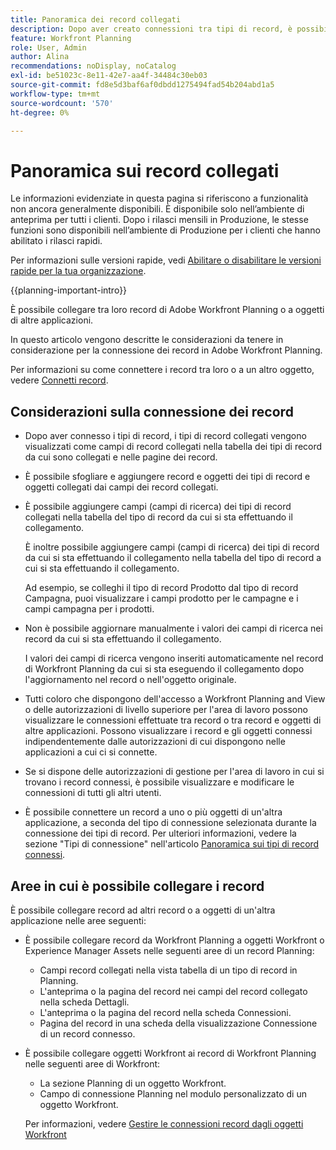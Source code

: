 ```yaml
---
title: Panoramica dei record collegati
description: Dopo aver creato connessioni tra tipi di record, è possibile collegare tra loro singoli record. In questo articolo vengono descritte le considerazioni da tenere in considerazione per la connessione dei record in Adobe Workfront Planning.
feature: Workfront Planning
role: User, Admin
author: Alina
recommendations: noDisplay, noCatalog
exl-id: be51023c-8e11-42e7-aa4f-34484c30eb03
source-git-commit: fd8e5d3baf6af0dbdd1275494fad54b204abd1a5
workflow-type: tm+mt
source-wordcount: '570'
ht-degree: 0%

---
```


# Panoramica sui record collegati

<span class="preview">Le informazioni evidenziate in questa pagina si riferiscono a funzionalità non ancora generalmente disponibili. È disponibile solo nell’ambiente di anteprima per tutti i clienti. Dopo i rilasci mensili in Produzione, le stesse funzioni sono disponibili nell’ambiente di Produzione per i clienti che hanno abilitato i rilasci rapidi. </span>

<span class="preview">Per informazioni sulle versioni rapide, vedi [Abilitare o disabilitare le versioni rapide per la tua organizzazione](/help/quicksilver/administration-and-setup/set-up-workfront/configure-system-defaults/enable-fast-release-process.md).</span>

{{planning-important-intro}}

È possibile collegare tra loro record di Adobe Workfront Planning o a oggetti di altre applicazioni.

In questo articolo vengono descritte le considerazioni da tenere in considerazione per la connessione dei record in Adobe Workfront Planning.

Per informazioni su come connettere i record tra loro o a un altro oggetto, vedere [Connetti record](/help/quicksilver/planning/records/connect-records.md).


## Considerazioni sulla connessione dei record

* Dopo aver connesso i tipi di record, i tipi di record collegati vengono visualizzati come campi di record collegati nella tabella dei tipi di record da cui sono collegati e nelle pagine dei record.
* È possibile sfogliare e aggiungere record e oggetti dei tipi di record e oggetti collegati dai campi dei record collegati.
* È possibile aggiungere campi (campi di ricerca) dei tipi di record collegati nella tabella del tipo di record da cui si sta effettuando il collegamento.

  È inoltre possibile aggiungere campi (campi di ricerca) dei tipi di record da cui si sta effettuando il collegamento nella tabella del tipo di record a cui si sta effettuando il collegamento.

  Ad esempio, se colleghi il tipo di record Prodotto dal tipo di record Campagna, puoi visualizzare i campi prodotto per le campagne e i campi campagna per i prodotti.
* Non è possibile aggiornare manualmente i valori dei campi di ricerca nei record da cui si sta effettuando il collegamento.

  I valori dei campi di ricerca vengono inseriti automaticamente nel record di Workfront Planning da cui si sta eseguendo il collegamento dopo l&#39;aggiornamento nel record o nell&#39;oggetto originale.

* Tutti coloro che dispongono dell&#39;accesso a Workfront Planning and View o delle autorizzazioni di livello superiore per l&#39;area di lavoro <!--<span class="preview">and record type</span>--> possono visualizzare le connessioni effettuate tra record o tra record e oggetti di altre applicazioni. Possono visualizzare i record e gli oggetti connessi indipendentemente dalle autorizzazioni di cui dispongono nelle applicazioni a cui ci si connette.
* Se si dispone delle autorizzazioni di gestione per l&#39;area di lavoro <!--<span class="preview">and record type</span>--> in cui si trovano i record connessi, è possibile visualizzare e modificare le connessioni di tutti gli altri utenti.
* È possibile connettere un record a uno o più oggetti di un&#39;altra applicazione, a seconda del tipo di connessione selezionata durante la connessione dei tipi di record. Per ulteriori informazioni, vedere la sezione &quot;Tipi di connessione&quot; nell&#39;articolo [Panoramica sui tipi di record connessi](/help/quicksilver/planning/architecture/connect-record-types-overview.md).

## Aree in cui è possibile collegare i record

È possibile collegare record ad altri record o a oggetti di un&#39;altra applicazione nelle aree seguenti:

* È possibile collegare record da Workfront Planning a oggetti Workfront o Experience Manager Assets nelle seguenti aree di un record Planning:

   * Campi record collegati nella vista tabella di un tipo di record in Planning.
   * L&#39;anteprima o la pagina del record nei campi del record collegato nella scheda Dettagli.
   * L&#39;anteprima o la pagina del record nella scheda Connessioni.
   * <span class="preview">Pagina del record in una scheda della visualizzazione Connessione di un record connesso.</span>

* È possibile collegare oggetti Workfront ai record di Workfront Planning nelle seguenti aree di Workfront:

   * La sezione Planning di un oggetto Workfront.
   * <span class="preview">Campo di connessione Planning nel modulo personalizzato di un oggetto Workfront. </span>

  Per informazioni, vedere [Gestire le connessioni record dagli oggetti Workfront](/help/quicksilver/planning/records/manage-records-in-planning-section.md)